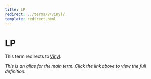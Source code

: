 ```yaml
---
title: LP
redirect: ../terms/v/vinyl/
template: redirect.html
---
```


# LP

This term redirects to [Vinyl](../terms/v/vinyl/).

*This is an alias for the main term. Click the link above to view the full definition.*

